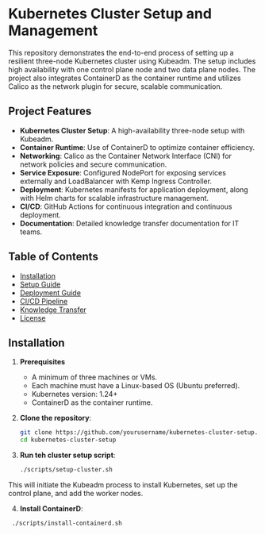 # Kubernetes Cluster Setup and Management

This repository demonstrates the end-to-end process of setting up a resilient three-node Kubernetes cluster using Kubeadm. The setup includes high availability with one control plane node and two data plane nodes. The project also integrates ContainerD as the container runtime and utilizes Calico as the network plugin for secure, scalable communication.

## Project Features

- **Kubernetes Cluster Setup**: A high-availability three-node setup with Kubeadm.
- **Container Runtime**: Use of ContainerD to optimize container efficiency.
- **Networking**: Calico as the Container Network Interface (CNI) for network policies and secure communication.
- **Service Exposure**: Configured NodePort for exposing services externally and LoadBalancer with Kemp Ingress Controller.
- **Deployment**: Kubernetes manifests for application deployment, along with Helm charts for scalable infrastructure management.
- **CI/CD**: GitHub Actions for continuous integration and continuous deployment.
- **Documentation**: Detailed knowledge transfer documentation for IT teams.

## Table of Contents

- [Installation](#installation)
- [Setup Guide](#setup-guide)
- [Deployment Guide](#deployment-guide)
- [CI/CD Pipeline](#cicd-pipeline)
- [Knowledge Transfer](#knowledge-transfer)
- [License](#license)

## Installation

1. **Prerequisites**
   - A minimum of three machines or VMs.
   - Each machine must have a Linux-based OS (Ubuntu preferred).
   - Kubernetes version: 1.24+
   - ContainerD as the container runtime.

2. **Clone the repository**:
   ```bash
   git clone https://github.com/yourusername/kubernetes-cluster-setup.git
   cd kubernetes-cluster-setup

3. **Run teh cluster setup script**:
   ```bash
   ./scripts/setup-cluster.sh
  This will initiate the Kubeadm process to install Kubernetes, set up the control plane, and add the worker nodes.

4. **Install ContainerD**:
  ```bash
   ./scripts/install-containerd.sh
